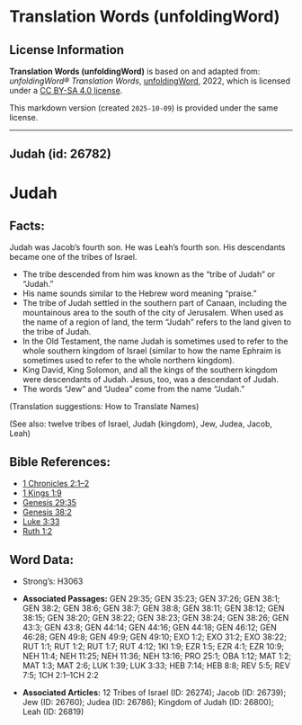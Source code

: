 # Translation Words (unfoldingWord)

## License Information

**Translation Words (unfoldingWord)** is based on and adapted from: _unfoldingWord® Translation Words_, [unfoldingWord](https://unfoldingword.org/utw), 2022, which is licensed under a [CC BY-SA 4.0 license](https://creativecommons.org/licenses/by-sa/4.0/legalcode.en).

This markdown version (created `2025-10-09`) is provided under the same license.



--------------------------------

## Judah (id: 26782)

Judah
=====

Facts:
------

Judah was Jacob’s fourth son. He was Leah’s fourth son. His descendants became one of the tribes of Israel.

* The tribe descended from him was known as the “tribe of Judah” or “Judah.”
* His name sounds similar to the Hebrew word meaning “praise.”
* The tribe of Judah settled in the southern part of Canaan, including the mountainous area to the south of the city of Jerusalem. When used as the name of a region of land, the term “Judah” refers to the land given to the tribe of Judah.
* In the Old Testament, the name Judah is sometimes used to refer to the whole southern kingdom of Israel (similar to how the name Ephraim is sometimes used to refer to the whole northern kingdom).
* King David, King Solomon, and all the kings of the southern kingdom were descendants of Judah. Jesus, too, was a descendant of Judah.
* The words “Jew” and “Judea” come from the name “Judah.”

(Translation suggestions: How to Translate Names)

(See also: twelve tribes of Israel, Judah (kingdom), Jew, Judea, Jacob, Leah)

Bible References:
-----------------

* [1 Chronicles 2:1–2](https://ref.ly/1Chr2:1-1Chr2:2)
* [1 Kings 1:9](https://ref.ly/1Kgs1:9)
* [Genesis 29:35](https://ref.ly/Gen29:35)
* [Genesis 38:2](https://ref.ly/Gen38:2)
* [Luke 3:33](https://ref.ly/Luke3:33)
* [Ruth 1:2](https://ref.ly/Ruth1:2)

Word Data:
----------

* Strong’s: H3063

* **Associated Passages:** GEN 29:35; GEN 35:23; GEN 37:26; GEN 38:1; GEN 38:2; GEN 38:6; GEN 38:7; GEN 38:8; GEN 38:11; GEN 38:12; GEN 38:15; GEN 38:20; GEN 38:22; GEN 38:23; GEN 38:24; GEN 38:26; GEN 43:3; GEN 43:8; GEN 44:14; GEN 44:16; GEN 44:18; GEN 46:12; GEN 46:28; GEN 49:8; GEN 49:9; GEN 49:10; EXO 1:2; EXO 31:2; EXO 38:22; RUT 1:1; RUT 1:2; RUT 1:7; RUT 4:12; 1KI 1:9; EZR 1:5; EZR 4:1; EZR 10:9; NEH 11:4; NEH 11:25; NEH 11:36; NEH 13:16; PRO 25:1; OBA 1:12; MAT 1:2; MAT 1:3; MAT 2:6; LUK 1:39; LUK 3:33; HEB 7:14; HEB 8:8; REV 5:5; REV 7:5; 1CH 2:1–1CH 2:2
* **Associated Articles:** 12 Tribes of Israel (ID: 26274); Jacob (ID: 26739); Jew (ID: 26760); Judea (ID: 26786); Kingdom of Judah (ID: 26800); Leah (ID: 26819)

